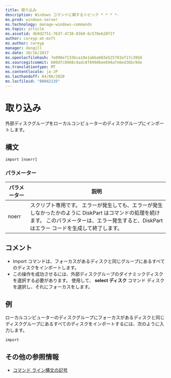 ```yaml
---
title: 取り込み
description: Windows コマンドに関するトピック * * * *-
ms.prod: windows-server
ms.technology: manage-windows-commands
ms.topic: article
ms.assetid: 4b9d2751-7637-4738-83b0-8c578eb28f27
author: coreyp-at-msft
ms.author: coreyp
manager: dongill
ms.date: 10/16/2017
ms.openlocfilehash: 7e098e7133bca18e1a6ba683e525783af17c3958
ms.sourcegitcommit: b00d7c8968c4adc8f699dbee694afe6ed36bc9de
ms.translationtype: MT
ms.contentlocale: ja-JP
ms.lasthandoff: 04/08/2020
ms.locfileid: "80842135"
---
```

# <a name="import"></a>取り込み



外部ディスクグループをローカルコンピューターのディスクグループにインポートします。

## <a name="syntax"></a>構文

```
import [noerr]
```

### <a name="parameters"></a>パラメーター

|パラメーター|説明|
|---------|-----------|
|noerr|スクリプト専用です。 エラーが発生しても、エラーが発生しなかったかのように DiskPart はコマンドの処理を続けます。 このパラメーターは、エラー発生すると、DiskPart はエラー コードを生成して終了します。|

## <a name="remarks"></a>コメント

-   Import コマンドは、フォーカスがあるディスクと同じグループにあるすべてのディスクをインポートします。
-   この操作を成功させるには、外部ディスクグループのダイナミックディスクを選択する必要があります。 使用して、 **select ディスク** コマンド ディスクを選択し、それにフォーカスをします。

## <a name="examples"></a><a name=BKMK_examples></a>例

ローカルコンピューターのディスクグループにフォーカスがあるディスクと同じディスクグループにあるすべてのディスクをインポートするには、次のように入力します。
```
import
```

## <a name="additional-references"></a>その他の参照情報

- [コマンド ライン構文の記号](command-line-syntax-key.md)

